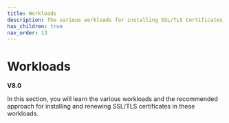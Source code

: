 ```yaml
---
title: Workloads
description: The various workloads for installing SSL/TLS Certificates
has_children: true
nav_order: 13
---
```


# Workloads
**V8.0**

In this section, you will learn the various workloads and the recommended approach for installing and renewing SSL/TLS certificates in these workloads.
